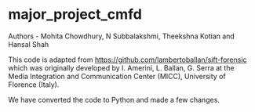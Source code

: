 # major_project_cmfd
Authors - Mohita Chowdhury, N Subbalakshmi, Theekshna Kotian and Hansal Shah

This code is adapted from https://github.com/lambertoballan/sift-forensic which was originally developed by I. Amerini, L. Ballan, G. Serra at the Media Integration and Communication Center (MICC), University of Florence (Italy).

We have converted the code to Python and made a few changes.

